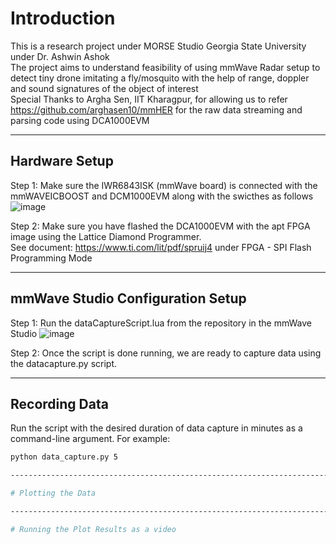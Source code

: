 # Introduction
This is a research project under MORSE Studio Georgia State University under Dr. Ashwin Ashok<br/>
The project aims to understand feasibility of using mmWave Radar setup to detect tiny drone imitating a fly/mosquito with the help of range, doppler and sound signatures of the object of interest<br/>
Special Thanks to Argha Sen, IIT Kharagpur, for allowing us to refer https://github.com/arghasen10/mmHER for the raw data streaming and parsing code using DCA1000EVM<br/>

----------------------------------------------------------------------------
## Hardware Setup
Step 1: Make sure the IWR6843ISK (mmWave board) is connected with the mmWAVEICBOOST and DCM1000EVM along with the swicthes as follows<br/>
![image](https://github.com/pvdsan/mmWaveRadar_Experiments/assets/22724124/acc04876-b1de-4abf-a143-d167ecd64a09)


Step 2: Make sure you have flashed the DCA1000EVM with the apt FPGA image using the Lattice Diamond Programmer.<br/>
See document: https://www.ti.com/lit/pdf/spruij4 under FPGA - SPI Flash Programming Mode

--------------------------------------------------------------------------------------------------------

## mmWave Studio Configuration Setup
Step 1: Run the dataCaptureScript.lua from the repository in the mmWave Studio
![image](https://github.com/pvdsan/mmWaveRadar_Experiments/assets/22724124/674d52f2-fef8-4baa-93cd-53734ee2757c)

Step 2: Once the script is done running, we are ready to capture data using the datacapture.py script.

-----------------------------------------------------------------------------

## Recording Data

Run the script with the desired duration of data capture in minutes as a command-line argument. For example:

```bash
python data_capture.py 5

----------------------------------------------------------------------------

# Plotting the Data

----------------------------------------------------------------------------

# Running the Plot Results as a video






